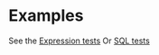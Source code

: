 # Examples

See the [Expression tests](https://github.com/NicoJuicy/Specification-Pattern-CSharp/blob/main/tests/BuildingBlock.Specification.Tests/ExpressionVisitorSpecificationTests.cs)
Or [SQL tests](https://github.com/NicoJuicy/Specification-Pattern-CSharp/blob/main/tests/BuildingBlock.Specification.Tests/SqlVisitorSpecificationTests.cs)
